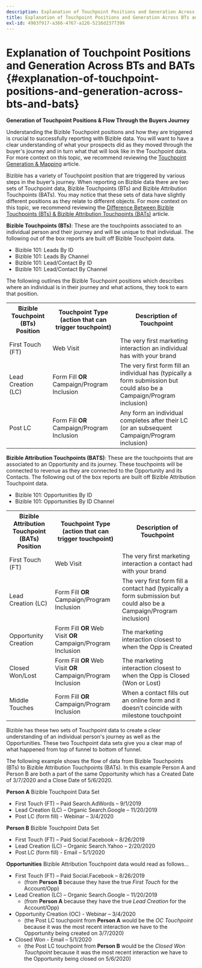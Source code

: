 ```yaml
---
description: Explanation of Touchpoint Positions and Generation Across BTs and BATs - Bizible - Product Documentation
title: Explanation of Touchpoint Positions and Generation Across BTs and BATs
exl-id: 4903f917-a366-4767-a126-5216d2377399
---
```

# Explanation of Touchpoint Positions and Generation Across BTs and BATs {#explanation-of-touchpoint-positions-and-generation-across-bts-and-bats}

**Generation of Touchpoint Positions & Flow Through the Buyers Journey**

Understanding the Bizible Touchpoint positions and how they are triggered is crucial to successfully reporting with Bizible data. You will want to have a clear understanding of what your prospects did as they moved through the buyer's journey and in turn what that will look like in the Touchpoint data. For more context on this topic, we recommend reviewing the [Touchpoint Generation & Mapping](/help/configuration-and-setup/getting-started-with-bizible/touchpoint-generation-and-mapping.md) article.

Bizible has a variety of Touchpoint position that are triggered by various steps in the buyer’s journey. When reporting on Bizible data there are two sets of Touchpoint data, Bizible Touchpoints (BTs) and Bizible Attribution Touchpoints (BATs). You may notice that these sets of data have slightly different positions as they relate to different objects. For more context on this topic, we recommend reviewing the [Difference Between Bizible Touchpoints (BTs) & Bizible Attribution Touchpoints (BATs)](/help/configuration-and-setup/getting-started-with-bizible/difference-between-bizible-touchpoints-and-bizible-attribution-touchpoints.md) article.

**Bizible Touchpoints (BTs)**: These are the touchpoints associated to an individual person and their journey and will be unique to that individual. The following out of the box reports are built off Bizible Touchpoint data.

* Bizible 101: Leads By ID
* Bizible 101: Leads By Channel
* Bizible 101: Lead/Contact By ID
* Bizible 101: Lead/Contact By Channel

The following outlines the Bizible Touchpoint positions which describes where an individual is in their journey and what actions, they took to earn that position.

<table> 
 <tbody>
  <tr>
   <th>Bizible Touchpoint (BTs) Position</th> 
   <th>Touchpoint Type (action that can trigger touchpoint)</th> 
   <th>Description of Touchpoint</th> 
  </tr>
  <tr>
   <td>First Touch (FT)</td> 
   <td>Web Visit</td> 
   <td>The very first marketing interaction an individual has with your brand</td> 
  </tr>
  <tr>
   <td>Lead Creation (LC)</td> 
   <td>Form Fill <strong>OR</strong> Campaign/Program Inclusion</td> 
   <td>The very first form fill an individual has (typically a form submission but could also be a Campaign/Program inclusion)</td> 
  </tr>
  <tr>
   <td>Post LC</td> 
   <td>Form Fill <strong>OR</strong> Campaign/Program Inclusion</td> 
   <td>Any form an individual completes after their LC (or an subsequent Campaign/Program inclusion)</td> 
  </tr>
 </tbody>
</table>

**Bizible Attribution Touchpoints (BATS)**: These are the touchpoints that are associated to an Opportunity and its journey. These touchpoints will be connected to revenue as they are connected to the Opportunity and its Contacts. The following out of the box reports are built off Bizible Attribution Touchpoint data.

* Bizible 101: Opportunities By ID
* Bizible 101: Opportunities By ID Channel

<table> 
 <tbody>
  <tr>
   <th>Bizible Attribution Touchpoint (BATs) Position</th> 
   <th>Touchpoint Type (action that can trigger touchpoint)</th> 
   <th>Description of Touchpoint</th> 
  </tr>
  <tr>
   <td>First Touch (FT)</td> 
   <td>Web Visit</td> 
   <td>The very first marketing interaction a contact had with your brand</td> 
  </tr>
  <tr>
   <td>Lead Creation (LC)</td> 
   <td>Form Fill <strong>OR</strong> Campaign/Program Inclusion</td> 
   <td>The very first form fill a contact had (typically a form submission but could also be a Campaign/Program inclusion)</td> 
  </tr>
  <tr>
   <td>Opportunity Creation</td> 
   <td>Form Fill <strong>OR</strong> Web Visit <strong>OR</strong> Campaign/Program Inclusion</td> 
   <td>The marketing interaction closest to when the Opp is Created</td> 
  </tr> 
  <tr>
   <td>Closed Won/Lost</td> 
   <td>Form Fill <strong>OR</strong> Web Visit <strong>OR</strong> Campaign/Program Inclusion</td> 
   <td>The marketing interaction closest to when the Opp is Closed (Won or Lost)</td> 
  </tr>
  <tr>
   <td>Middle Touches</td> 
   <td>Form Fill <strong>OR</strong> Campaign/Program Inclusion</td> 
   <td>When a contact fills out an online form and it doesn’t coincide with milestone touchpoint</td> 
  </tr>
 </tbody>
</table>

Bizible has these two sets of Touchpoint data to create a clear understanding of an individual person's journey as well as the Opportunities. These two Touchpoint data sets give you a clear map of what happened from top of funnel to bottom of funnel.

The following example shows the flow of data from Bizible Touchpoints (BTs) to Bizible Attribution Touchpoints (BATs). In this example Person A and Person B are both a part of the same Opportunity which has a Created Date of 3/7/2020 and a Close Date of 5/6/2020.

**Person A** Bizible Touchpoint Data Set

* First Touch (FT) – Paid Search.AdWords – 9/1/2019
* Lead Creation (LC) – Organic Search.Google – 11/20/2019
* Post LC (form fill) - Webinar – 3/4/2020

**Person B** Bizible Touchpoint Data Set

* First Touch (FT) – Paid Social.Facebook – 8/26/2019
* Lead Creation (LC) – Organic Search.Yahoo – 2/20/2020
* Post LC (form fill) - Email – 5/1/2020

**Opportunities** Bizible Attribution Touchpoint data would read as follows…

* First Touch (FT) – Paid Social.Facebook – 8/26/2019
  * (from **Person B** because they have the true _First Touch_ for the Account/Opp)
* Lead Creation (LC) – Organic Search.Google – 11/20/2019
  * (from **Person A** because they have the true _Lead Creation_ for the Account/Opp)
* Opportunity Creation (OC) - Webinar – 3/4/2020
  * (the Post LC touchpoint from **Person A** would be the _OC Touchpoint_ because it was the most recent interaction we have to the Opportunity being created on 3/7/2020)
* Closed Won - Email – 5/1/2020
  * (the Post LC touchpoint from **Person B** would be the _Closed Won Touchpoint_ because it was the most recent interaction we have to the Opportunity being closed on 5/6/2020)
